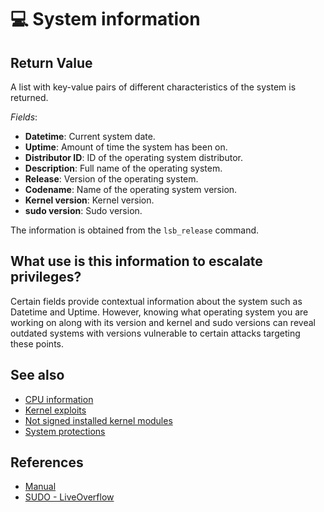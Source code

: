 # 💻 System information

## Return Value
A list with key-value pairs of different characteristics of the system is returned.

*Fields*:
- **Datetime**: Current system date.
- **Uptime**: Amount of time the system has been on.
- **Distributor ID**: ID of the operating system distributor.
- **Description**: Full name of the operating system.
- **Release**: Version of the operating system.
- **Codename**: Name of the operating system version.
- **Kernel version**: Kernel version.
- **sudo version**: Sudo version.

The information is obtained from the `lsb_release` command.

## What use is this information to escalate privileges?
Certain fields provide contextual information about the system such as Datetime and Uptime. However, knowing what operating system you are working on along with its version and kernel and sudo versions can reveal outdated systems with versions vulnerable to certain attacks targeting these points.

## See also
- [CPU information](cpu)
- [Kernel exploits](kernel)
- [Not signed installed kernel modules](dmesg)
- [System protections](protections)

## References
- [Manual](https://linux.die.net/man/1/lsb_release)
- [SUDO - LiveOverflow](https://www.youtube.com/watch?v=TLa2VqcGGEQ&list=PLhixgUqwRTjy0gMuT4C3bmjeZjuNQyqdx)